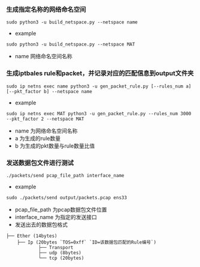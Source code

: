 ### 生成指定名称的网络命名空间
```
sudo python3 -u build_netspace.py --netspace name
```
- example 
```
sudo python3 -u build_netspace.py --netspace MAT
```
- name 网络命名空间名称

### 生成iptbales rule和packet，并记录对应的匹配信息到output文件夹
```
sudo ip netns exec name python3 -u gen_packet_rule.py [--rules_num a] [--pkt_factor b] --netspace name
```
- example 
```
sudo ip netns exec MAT python3 -u gen_packet_rule.py --rules_num 3000 --pkt_factor 2 --netspace MAT
```
- name 为网络命名空间名称
- a 为生成的rule数量
- b 为生成的pkt数量与rule数量比值

### 发送数据包文件进行测试
```
./packets/send pcap_file_path interface_name
```
- example  
```
sudo ./packets/send output/packets.pcap ens33 
```
- pcap_file_path 为pcap数据包文件位置
- interface_name 为指定的发送接口
- 发送出去的数据包格式
```
├── Ether (14bytes)
    ├── Ip (20bytes `TOS=0xff` `ID=该数据包匹配的Rule编号`)
            ├── Transport 
            ├── udp (8bytes)
            └── tcp (20bytes)
```